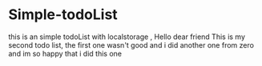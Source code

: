 # Simple-todoList
this is an simple todoList with localstorage ,
Hello dear friend
This is my second todo list, the first one wasn't good and i did another one from zero and im so happy that i did this one 
